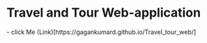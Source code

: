 <h1>Travel and Tour Web-application </h1>
- click Me (Link)[https://gagankumard.github.io/Travel_tour_web/]
